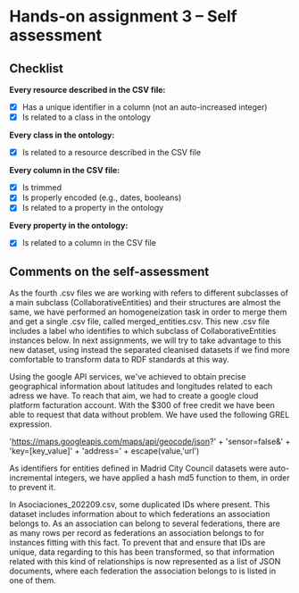 # Hands-on assignment 3 – Self assessment

## Checklist

**Every resource described in the CSV file:**

- [x] Has a unique identifier in a column (not an auto-increased integer)
- [x] Is related to a class in the ontology

**Every class in the ontology:**

- [x] Is related to a resource described in the CSV file

**Every column in the CSV file:**

- [x] Is trimmed
- [x] Is properly encoded (e.g., dates, booleans)
- [x] Is related to a property in the ontology

**Every property in the ontology:**

- [x] Is related to a column in the CSV file

## Comments on the self-assessment

As the fourth .csv files we are working with refers to different subclasses  of a main subclass (CollaborativeEntities) and their structures are almost the same, we have performed an homogeneization task in order to merge them and get a single .csv file, called merged_entities.csv. This new .csv file includes a label who identifies to which subclass of CollaborativeEntities instances below. In next assignments, we will try to take advantage to this new dataset, using instead the separated cleanised datasets if we find more comfortable to transform data to RDF standards at this way. 

Using the google API services, we've achieved to obtain precise geographical information about latitudes and longitudes related to each adress we have. To reach that aim, we had to create a google cloud platform facturation account. With the $300 of free credit we have been able to request that data without problem.  We have used the following GREL expression.

'https://maps.googleapis.com/maps/api/geocode/json?' + 
'sensor=false&' + 
'key=[key_value]' +
'address=' + escape(value,'url')


As identifiers for entities defined in Madrid City Council datasets were auto-incremental integers, we have applied a hash md5 function to them, in order to prevent it. 

In Asociaciones_202209.csv, some duplicated IDs where present. This dataset includes information about to which federations an association belongs to. As an association can belong to several federations, there are as many rows per record as federations an association belongs to for instances fitting with this fact. To prevent that and ensure that IDs are unique, data regarding to this has been transformed, so that information related with this kind of relationships is now represented as a list of JSON documents, where each federation the association belongs to is listed in one of them. 